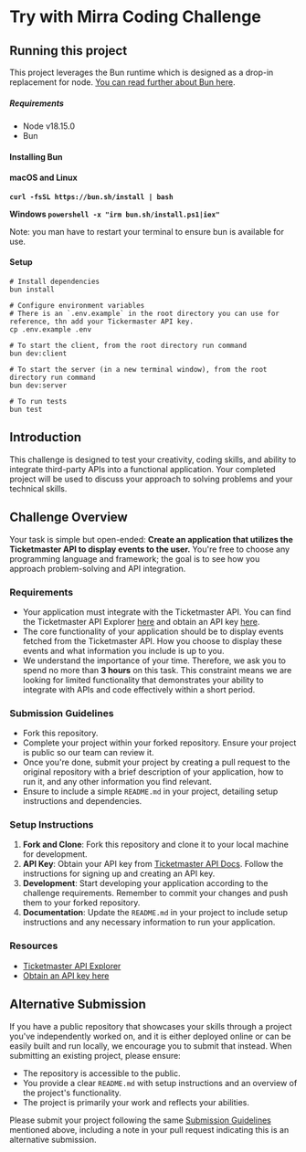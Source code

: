 # Try with Mirra Coding Challenge

## Running this project

This project leverages the Bun runtime which is designed as a drop-in replacement for node.
[You can read further about Bun here](https://bun.sh/docs).

##### Requirements

* Node v18.15.0
* Bun

#### Installing Bun

#### **macOS and Linux**

**`curl -fsSL https://bun.sh/install | bash`**

**Windows
`powershell -x "irm bun.sh/install.ps1|iex"`**

Note: you man have to restart your terminal to ensure bun is available for use.

#### Setup

```
# Install dependencies
bun install

# Configure environment variables
# There is an `.env.example` in the root directory you can use for reference, thn add your Tickermaster API key.
cp .env.example .env

# To start the client, from the root directory run command
bun dev:client

# To start the server (in a new terminal window), from the root directory run command
bun dev:server

# To run tests
bun test

```

## Introduction

This challenge is designed to test your creativity, coding skills, and ability to integrate third-party APIs into a functional application. Your completed project will be used to discuss your approach to solving problems and your technical skills.

## Challenge Overview

Your task is simple but open-ended: **Create an application that utilizes the Ticketmaster API to display events to the user.** You're free to choose any programming language and framework; the goal is to see how you approach problem-solving and API integration.

### Requirements

- Your application must integrate with the Ticketmaster API. You can find the Ticketmaster API Explorer [here](https://developer.ticketmaster.com/api-explorer/v2/) and obtain an API key [here](https://developer.ticketmaster.com/products-and-docs/apis/getting-started/).
- The core functionality of your application should be to display events fetched from the Ticketmaster API. How you choose to display these events and what information you include is up to you.
- We understand the importance of your time. Therefore, we ask you to spend no more than **3 hours** on this task. This constraint means we are looking for limited functionality that demonstrates your ability to integrate with APIs and code effectively within a short period.

### Submission Guidelines

- Fork this repository.
- Complete your project within your forked repository. Ensure your project is public so our team can review it.
- Once you're done, submit your project by creating a pull request to the original repository with a brief description of your application, how to run it, and any other information you find relevant.
- Ensure to include a simple `README.md` in your project, detailing setup instructions and dependencies.

### Setup Instructions

1. **Fork and Clone**: Fork this repository and clone it to your local machine for development.
2. **API Key**: Obtain your API key from [Ticketmaster API Docs]([https://developer.ticketmaster.com/api-explorer/v2/](https://developer.ticketmaster.com/products-and-docs/apis/getting-started/)). Follow the instructions for signing up and creating an API key.
3. **Development**: Start developing your application according to the challenge requirements. Remember to commit your changes and push them to your forked repository.
4. **Documentation**: Update the `README.md` in your project to include setup instructions and any necessary information to run your application.

### Resources

- [Ticketmaster API Explorer](https://developer.ticketmaster.com/api-explorer/v2/)
- [Obtain an API key here](https://developer.ticketmaster.com/products-and-docs/apis/getting-started/)

## Alternative Submission

If you have a public repository that showcases your skills through a project you've independently worked on, and it is either deployed online or can be easily built and run locally, we encourage you to submit that instead. When submitting an existing project, please ensure:

- The repository is accessible to the public.
- You provide a clear `README.md` with setup instructions and an overview of the project's functionality.
- The project is primarily your work and reflects your abilities.

Please submit your project following the same [Submission Guidelines](#submission-guidelines) mentioned above, including a note in your pull request indicating this is an alternative submission.

